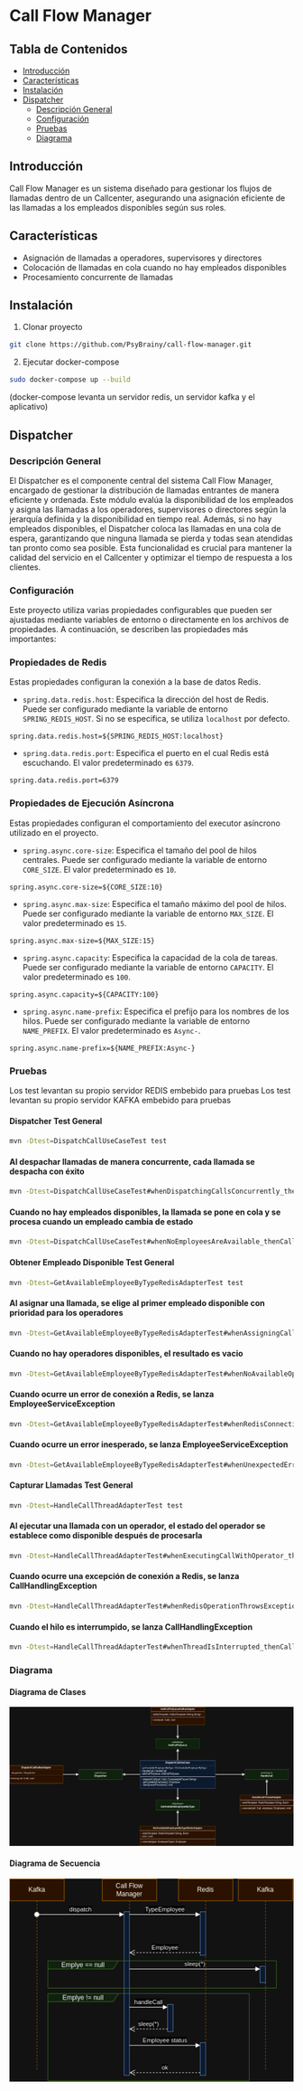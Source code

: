 # Call Flow Manager

## Tabla de Contenidos
- [Introducción](#introducción)
- [Características](#características)
- [Instalación](#instalación)
- [Dispatcher](#dispatcher)
  - [Descripción General](#descripción-general)
  - [Configuración](#configuración)
  - [Pruebas](#pruebas)
  - [Diagrama](#diagrama)

## Introducción
Call Flow Manager es un sistema diseñado para gestionar los flujos de llamadas dentro de un Callcenter, asegurando una asignación eficiente de las llamadas a los empleados disponibles según sus roles.

## Características
- Asignación de llamadas a operadores, supervisores y directores
- Colocación de llamadas en cola cuando no hay empleados disponibles
- Procesamiento concurrente de llamadas

## Instalación
1. Clonar proyecto

```bash
git clone https://github.com/PsyBrainy/call-flow-manager.git
```

2. Ejecutar docker-compose

```bash
sudo docker-compose up --build
```
(docker-compose levanta un servidor redis, un servidor kafka y el aplicativo)

## Dispatcher
### Descripción General

  El Dispatcher es el componente central del sistema Call Flow Manager, encargado de gestionar la distribución de llamadas entrantes de manera eficiente y ordenada. Este módulo evalúa la disponibilidad de los empleados y asigna las llamadas a los operadores, supervisores o directores según la jerarquía definida y la disponibilidad en tiempo real. Además, si no hay empleados disponibles, el Dispatcher coloca las llamadas en una cola de espera, garantizando que ninguna llamada se pierda y todas sean atendidas tan pronto como sea posible. Esta funcionalidad es crucial para mantener la calidad del servicio en el Callcenter y optimizar el tiempo de respuesta a los clientes.

### Configuración

Este proyecto utiliza varias propiedades configurables que pueden ser ajustadas mediante variables de entorno o directamente en los archivos de propiedades. A continuación, se describen las propiedades más importantes:

### Propiedades de Redis

Estas propiedades configuran la conexión a la base de datos Redis.

- `spring.data.redis.host`: Especifica la dirección del host de Redis. Puede ser configurado mediante la variable de entorno `SPRING_REDIS_HOST`. Si no se especifica, se utiliza `localhost` por defecto.

```properties
spring.data.redis.host=${SPRING_REDIS_HOST:localhost}
```

- `spring.data.redis.port`: Especifica el puerto en el cual Redis está escuchando. El valor predeterminado es `6379`.

```properties
spring.data.redis.port=6379
```

### Propiedades de Ejecución Asíncrona

Estas propiedades configuran el comportamiento del executor asíncrono utilizado en el proyecto.

- `spring.async.core-size`: Especifica el tamaño del pool de hilos centrales. Puede ser configurado mediante la variable de entorno `CORE_SIZE`. El valor predeterminado es `10`.

```properties
spring.async.core-size=${CORE_SIZE:10}
```

- `spring.async.max-size`: Especifica el tamaño máximo del pool de hilos. Puede ser configurado mediante la variable de entorno `MAX_SIZE`. El valor predeterminado es `15`.

```properties
spring.async.max-size=${MAX_SIZE:15}
```

- `spring.async.capacity`: Especifica la capacidad de la cola de tareas. Puede ser configurado mediante la variable de entorno `CAPACITY`. El valor predeterminado es `100`.

```properties
spring.async.capacity=${CAPACITY:100}
```

- `spring.async.name-prefix`: Especifica el prefijo para los nombres de los hilos. Puede ser configurado mediante la variable de entorno `NAME_PREFIX`. El valor predeterminado es `Async-`.

```properties
spring.async.name-prefix=${NAME_PREFIX:Async-}
```

### Pruebas

Los test levantan su propio servidor REDIS embebido para pruebas
Los test levantan su propio servidor KAFKA embebido para pruebas

#### Dispatcher Test General
```bash
mvn -Dtest=DispatchCallUseCaseTest test
```

#### Al despachar llamadas de manera concurrente, cada llamada se despacha con éxito
```bash
mvn -Dtest=DispatchCallUseCaseTest#whenDispatchingCallsConcurrently_thenEachCallIsDispatchedSuccessfully test
```
#### Cuando no hay empleados disponibles, la llamada se pone en cola y se procesa cuando un empleado cambia de estado
```bash
mvn -Dtest=DispatchCallUseCaseTest#whenNoEmployeesAreAvailable_thenCallIsQueuedAndProcessedWhenAnEmployeeBecomesAvailable test
```

#### Obtener Empleado Disponible Test General
```bash
mvn -Dtest=GetAvailableEmployeeByTypeRedisAdapterTest test
```

#### Al asignar una llamada, se elige al primer empleado disponible con prioridad para los operadores
```bash
mvn -Dtest=GetAvailableEmployeeByTypeRedisAdapterTest#whenAssigningCall_thenFirstAvailableEmployeeWithPriorityToOperatorsIsChosen test
```

#### Cuando no hay operadores disponibles, el resultado es vacio
```bash
mvn -Dtest=GetAvailableEmployeeByTypeRedisAdapterTest#whenNoAvailableOperators_thenResultIsEmpty test
```

#### Cuando ocurre un error de conexión a Redis, se lanza EmployeeServiceException
```bash
mvn -Dtest=GetAvailableEmployeeByTypeRedisAdapterTest#whenRedisConnectionErrorOccurs_thenEmployeeServiceExceptionIsThrown test
```

#### Cuando ocurre un error inesperado, se lanza EmployeeServiceException
```bash
mvn -Dtest=GetAvailableEmployeeByTypeRedisAdapterTest#whenUnexpectedErrorOccurs_thenEmployeeServiceExceptionIsThrown test
```

#### Capturar Llamadas Test General
```bash
mvn -Dtest=HandleCallThreadAdapterTest test
```

#### Al ejecutar una llamada con un operador, el estado del operador se establece como disponible después de procesarla
```bash
mvn -Dtest=HandleCallThreadAdapterTest#whenExecutingCallWithOperator_thenOperatorStatusIsSetToAvailableAfterProcessing test
```

#### Cuando ocurre una excepción de conexión a Redis, se lanza CallHandlingException
```bash
mvn -Dtest=HandleCallThreadAdapterTest#whenRedisOperationThrowsException_thenCallHandlingExceptionIsThrown test
```

#### Cuando el hilo es interrumpido, se lanza CallHandlingException
```bash
mvn -Dtest=HandleCallThreadAdapterTest#whenThreadIsInterrupted_thenCallHandlingExceptionIsThrown test
```

### Diagrama
#### Diagrama de Clases
![](https://github.com/PsyBrainy/call-flow-manager/blob/master/image/call_manager.drawio.png)
#### Diagrama de Secuencia
![](https://github.com/PsyBrainy/call-flow-manager/blob/master/image/call_manager-Page-2.drawio.png)

